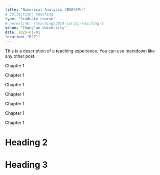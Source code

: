 ```yaml
---
title: "Numerical Analysis (数值分析)"
# collection: teaching
type: "Graduate course"
# permalink: /teaching/2014-spring-teaching-1
venue: "Chang'an University"
date: 2026-01-01
location: "B271"
---
```


This is a description of a teaching experience. You can use markdown like any other post.

Chapter 1

Chapter 1

Chapter 1

Chapter 1

Chapter 1

Chapter 1

Chapter 1

Heading 2
======

Heading 3
======